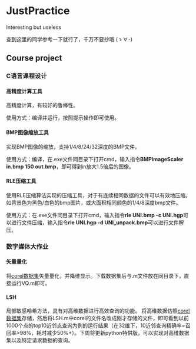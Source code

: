 # JustPractice
Interesting but useless

查到这里的同学参考一下就行了，千万不要抄哦 (ゝ∀･)

## Course project
### C语言课程设计
#### 高精度计算工具
 高精度计算，有较好的鲁棒性。
 
 使用方式：编译并运行，按照提示操作即可使用。
#### BMP图像缩放工具
 实现BMP图像的缩放，支持1/4/8/24/32深度的BMP文件。
 
 使用方式：编译，在.exe文件同目录下打开cmd，输入指令**BMPImageScaler in.bmp 150 out.bmp**，即可得到in放大1.5倍后的图像。
#### RLE压缩工具
 使用RLE压缩算法实现的压缩工具，对于有连续相同数据的文件可以有效地压缩。如背景色为黑色/白色的bmp图片，或大面积相同颜色的1/4/8深度bmp文件。
 
 使用方式：在.exe文件同目录下打开cmd，输入指令**rle UNI.bmp -c UNI.hgp**可以进行文件压缩，输入指令**rle UNI.hgp -d UNI_unpack.bmp**可以进行文件解压。
 
### 数字媒体大作业
#### 矢量量化
 将[corel数据集](https://languageresources.github.io/2018/06/24/%E5%88%98%E6%99%93_Corel%20Image%20Features%E6%95%B0%E6%8D%AE%E9%9B%86/)矢量量化，并降维显示。下载数据集后与.m文件放在同目录下，直接运行VQ.m即可。
#### LSH
 局部敏感哈希方法，具有对高维数据进行高效查询的功能。
 将高维数据仿照[corel数据集](https://languageresources.github.io/2018/06/24/%E5%88%98%E6%99%93_Corel%20Image%20Features%E6%95%B0%E6%8D%AE%E9%9B%86/)存储，然后将LSH.m中corel的文件名改成刚才存储的文件，即可看到以前1000个点的top10近邻点查询为例的运行结果（在32维下，10近邻查询精确率=召回率>98%，耗时减少50%+）。下周将更新python特供版，可以实现对高维数据集以及特定请求数据的查询。
